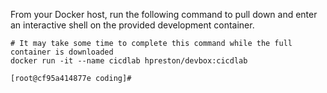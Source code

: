 
From your Docker host, run the following command to pull down and enter an interactive shell on the provided development container.

```
# It may take some time to complete this command while the full container is downloaded
docker run -it --name cicdlab hpreston/devbox:cicdlab

[root@cf95a414877e coding]#

```

